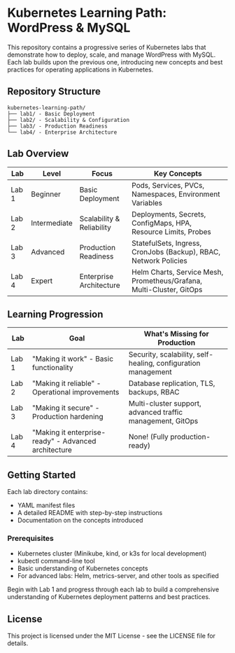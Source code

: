 # Kubernetes Learning Path: WordPress & MySQL

This repository contains a progressive series of Kubernetes labs that demonstrate how to deploy, scale, and manage WordPress with MySQL. Each lab builds upon the previous one, introducing new concepts and best practices for operating applications in Kubernetes.

## Repository Structure

```
kubernetes-learning-path/
├── lab1/ - Basic Deployment
├── lab2/ - Scalability & Configuration
├── lab3/ - Production Readiness
└── lab4/ - Enterprise Architecture
```

## Lab Overview

| Lab | Level | Focus | Key Concepts |
|-----|-------|-------|-------------|
| Lab 1 | Beginner | Basic Deployment | Pods, Services, PVCs, Namespaces, Environment Variables |
| Lab 2 | Intermediate | Scalability & Reliability | Deployments, Secrets, ConfigMaps, HPA, Resource Limits, Probes |
| Lab 3 | Advanced | Production Readiness | StatefulSets, Ingress, CronJobs (Backup), RBAC, Network Policies |
| Lab 4 | Expert | Enterprise Architecture | Helm Charts, Service Mesh, Prometheus/Grafana, Multi-Cluster, GitOps |

## Learning Progression

| Lab | Goal | What's Missing for Production |
|-----|------|------------------------------|
| Lab 1 | "Making it work" - Basic functionality | Security, scalability, self-healing, configuration management |
| Lab 2 | "Making it reliable" - Operational improvements | Database replication, TLS, backups, RBAC |
| Lab 3 | "Making it secure" - Production hardening | Multi-cluster support, advanced traffic management, GitOps |
| Lab 4 | "Making it enterprise-ready" - Advanced architecture | None! (Fully production-ready) |

## Getting Started

Each lab directory contains:
- YAML manifest files
- A detailed README with step-by-step instructions
- Documentation on the concepts introduced

### Prerequisites

- Kubernetes cluster (Minikube, kind, or k3s for local development)
- kubectl command-line tool
- Basic understanding of Kubernetes concepts
- For advanced labs: Helm, metrics-server, and other tools as specified

Begin with Lab 1 and progress through each lab to build a comprehensive understanding of Kubernetes deployment patterns and best practices.

## License

This project is licensed under the MIT License - see the LICENSE file for details.
